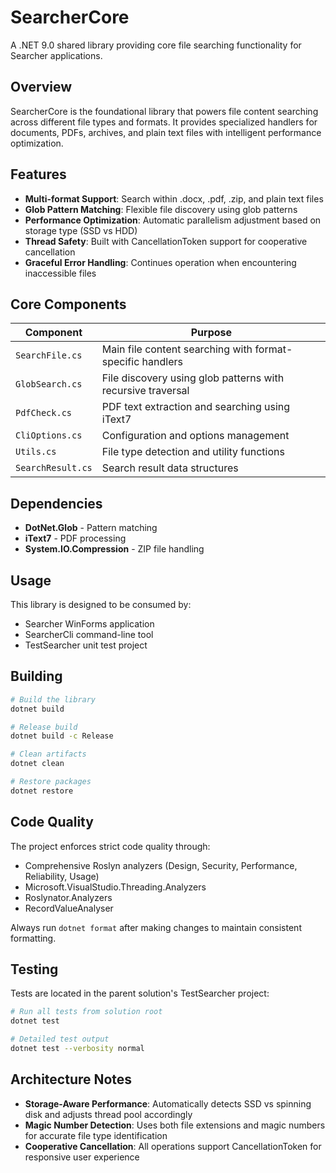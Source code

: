 # SearcherCore

A .NET 9.0 shared library providing core file searching functionality for Searcher applications.

## Overview

SearcherCore is the foundational library that powers file content searching across different file types and formats. It provides specialized handlers for documents, PDFs, archives, and plain text files with intelligent performance optimization.

## Features

- **Multi-format Support**: Search within .docx, .pdf, .zip, and plain text files
- **Glob Pattern Matching**: Flexible file discovery using glob patterns
- **Performance Optimization**: Automatic parallelism adjustment based on storage type (SSD vs HDD)
- **Thread Safety**: Built with CancellationToken support for cooperative cancellation
- **Graceful Error Handling**: Continues operation when encountering inaccessible files

## Core Components

| Component | Purpose |
|-----------|---------|
| `SearchFile.cs` | Main file content searching with format-specific handlers |
| `GlobSearch.cs` | File discovery using glob patterns with recursive traversal |
| `PdfCheck.cs` | PDF text extraction and searching using iText7 |
| `CliOptions.cs` | Configuration and options management |
| `Utils.cs` | File type detection and utility functions |
| `SearchResult.cs` | Search result data structures |

## Dependencies

- **DotNet.Glob** - Pattern matching
- **iText7** - PDF processing
- **System.IO.Compression** - ZIP file handling

## Usage

This library is designed to be consumed by:
- Searcher WinForms application
- SearcherCli command-line tool
- TestSearcher unit test project

## Building

```bash
# Build the library
dotnet build

# Release build
dotnet build -c Release

# Clean artifacts
dotnet clean

# Restore packages
dotnet restore
```

## Code Quality

The project enforces strict code quality through:
- Comprehensive Roslyn analyzers (Design, Security, Performance, Reliability, Usage)
- Microsoft.VisualStudio.Threading.Analyzers
- Roslynator.Analyzers
- RecordValueAnalyser

Always run `dotnet format` after making changes to maintain consistent formatting.

## Testing

Tests are located in the parent solution's TestSearcher project:

```bash
# Run all tests from solution root
dotnet test

# Detailed test output
dotnet test --verbosity normal
```

## Architecture Notes

- **Storage-Aware Performance**: Automatically detects SSD vs spinning disk and adjusts thread pool accordingly
- **Magic Number Detection**: Uses both file extensions and magic numbers for accurate file type identification
- **Cooperative Cancellation**: All operations support CancellationToken for responsive user experience